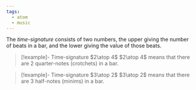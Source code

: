 ```yaml
---
tags:
  - atom
  - music
---
```

The *time-signature* consists of two numbers, the upper giving the number of beats in a bar, and the lower giving the value of those beats.
> [!example]- Time-signature $2\atop 4$
> $2\atop 4$ means that there are $2$ quarter-notes (crotchets) in a bar.

> [!example]- Time-signature $3\atop 2$
> $3\atop 2$ means that there are $3$ half-notes (minims) in a bar.

